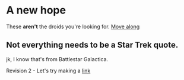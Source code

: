 # A new hope

These **aren't** the droids you're looking for. [Move along](https://www.google.com)

## Not **everything** needs to be a Star Trek quote. 


jk, I know that's from Battlestar Galactica.

Revision 2 - Let's try making a [link](www.google.com)


